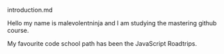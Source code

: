 introduction.md

Hello my name is malevolentninja and I am studying the mastering github course.

My favourite code school path has been the JavaScript Roadtrips.